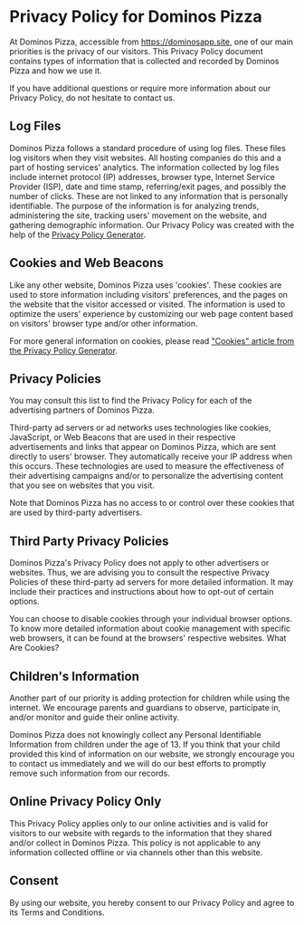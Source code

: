 Privacy Policy for Dominos Pizza
================================

At Dominos Pizza, accessible from https://dominosapp.site, one of our main priorities is the privacy of our visitors. This Privacy Policy document contains types of information that is collected and recorded by Dominos Pizza and how we use it.

If you have additional questions or require more information about our Privacy Policy, do not hesitate to contact us.

Log Files
---------

Dominos Pizza follows a standard procedure of using log files. These files log visitors when they visit websites. All hosting companies do this and a part of hosting services' analytics. The information collected by log files include internet protocol (IP) addresses, browser type, Internet Service Provider (ISP), date and time stamp, referring/exit pages, and possibly the number of clicks. These are not linked to any information that is personally identifiable. The purpose of the information is for analyzing trends, administering the site, tracking users' movement on the website, and gathering demographic information. Our Privacy Policy was created with the help of the [Privacy Policy Generator](https://www.privacypolicyonline.com/privacy-policy-generator/).

Cookies and Web Beacons
-----------------------

Like any other website, Dominos Pizza uses 'cookies'. These cookies are used to store information including visitors' preferences, and the pages on the website that the visitor accessed or visited. The information is used to optimize the users' experience by customizing our web page content based on visitors' browser type and/or other information.

For more general information on cookies, please read ["Cookies" article from the Privacy Policy Generator](https://www.generateprivacypolicy.com/#cookies).

Privacy Policies
----------------

You may consult this list to find the Privacy Policy for each of the advertising partners of Dominos Pizza.

Third-party ad servers or ad networks uses technologies like cookies, JavaScript, or Web Beacons that are used in their respective advertisements and links that appear on Dominos Pizza, which are sent directly to users' browser. They automatically receive your IP address when this occurs. These technologies are used to measure the effectiveness of their advertising campaigns and/or to personalize the advertising content that you see on websites that you visit.

Note that Dominos Pizza has no access to or control over these cookies that are used by third-party advertisers.

Third Party Privacy Policies
----------------------------

Dominos Pizza's Privacy Policy does not apply to other advertisers or websites. Thus, we are advising you to consult the respective Privacy Policies of these third-party ad servers for more detailed information. It may include their practices and instructions about how to opt-out of certain options.

You can choose to disable cookies through your individual browser options. To know more detailed information about cookie management with specific web browsers, it can be found at the browsers' respective websites. What Are Cookies?

Children's Information
----------------------

Another part of our priority is adding protection for children while using the internet. We encourage parents and guardians to observe, participate in, and/or monitor and guide their online activity.

Dominos Pizza does not knowingly collect any Personal Identifiable Information from children under the age of 13. If you think that your child provided this kind of information on our website, we strongly encourage you to contact us immediately and we will do our best efforts to promptly remove such information from our records.

Online Privacy Policy Only
--------------------------

This Privacy Policy applies only to our online activities and is valid for visitors to our website with regards to the information that they shared and/or collect in Dominos Pizza. This policy is not applicable to any information collected offline or via channels other than this website.

Consent
-------

By using our website, you hereby consent to our Privacy Policy and agree to its Terms and Conditions.
